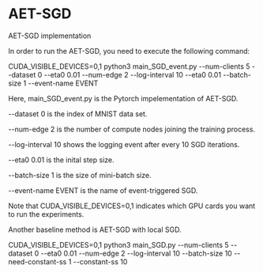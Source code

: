 # AET-SGD
AET-SGD implementation


In order to run the AET-SGD, you need to execute the following command:

CUDA_VISIBLE_DEVICES=0,1 python3 main_SGD_event.py --num-clients 5  --dataset 0 --eta0 0.01 --num-edge 2 --log-interval 10  --eta0 0.01 --batch-size 1 --event-name EVENT

Here, main_SGD_event.py is the Pytorch impelementation of AET-SGD.

--dataset 0 is the index of MNIST data set.

--num-edge 2 is the number of compute nodes joining the training process.

--log-interval 10 shows the logging event after every 10 SGD iterations.

--eta0 0.01 is the inital step size.

--batch-size 1 is the size of mini-batch size.

--event-name EVENT is the name of event-triggered SGD.

Note that CUDA_VISIBLE_DEVICES=0,1 indicates which GPU cards you want to run the experiments.


Another baseline method is AET-SGD with local SGD.

CUDA_VISIBLE_DEVICES=0,1 python3 main_SGD.py --num-clients 5 --dataset 0 --eta0 0.01 --num-edge 2 --log-interval 10 --batch-size 10 --need-constant-ss 1 --constant-ss 10

